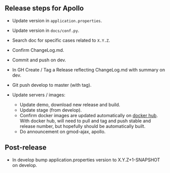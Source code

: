 ## Release steps for Apollo

- Update version in ```application.properties```.
- Update version in ```docs/conf.py```.
- Search doc for specific cases related to ```X.Y.Z```.
- Confirm ChangeLog.md.
- Commit and push on dev.
- In GH Create / Tag a Release reflecting ChangeLog.md with summary on dev. 
- Git push develop to master (with tag).

- Update servers / images:
    - Update demo, download new release and build.  
    - Update stage (from develop).
    - Confirm docker images are updated automatically on [docker hub](https://hub.docker.com/r/gmod/apollo/tags).  With docker hub, will need to pull and tag and push stable and release number, but hopefully should be automatically built.
  - Do announcement on gmod-ajax, apollo.
    


## Post-release

- In develop bump application.properties version to X.Y.Z+1-SNAPSHOT on develop.


